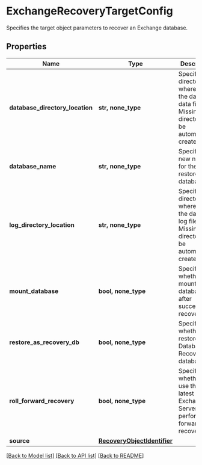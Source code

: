 # ExchangeRecoveryTargetConfig

Specifies the target object parameters to recover an Exchange database.

## Properties
Name | Type | Description | Notes
------------ | ------------- | ------------- | -------------
**database_directory_location** | **str, none_type** | Specifies the directory where to put the database data files. Missing directory will be automatically created. | [optional] 
**database_name** | **str, none_type** | Specifies a new name for the restored database. | [optional] 
**log_directory_location** | **str, none_type** | Specifies the directory where to put the database log files. Missing directory will be automatically created. | [optional] 
**mount_database** | **bool, none_type** | Specifies whether to mount the database after successful recovery. | [optional] 
**restore_as_recovery_db** | **bool, none_type** | Specifies whether to restore the Database as Recovery database. | [optional] 
**roll_forward_recovery** | **bool, none_type** | Specifies whether to use the latest logs on Exchange Server to perform roll-forward recovery. | [optional] 
**source** | [**RecoveryObjectIdentifier**](RecoveryObjectIdentifier.md) |  | [optional] 

[[Back to Model list]](../README.md#documentation-for-models) [[Back to API list]](../README.md#documentation-for-api-endpoints) [[Back to README]](../README.md)


